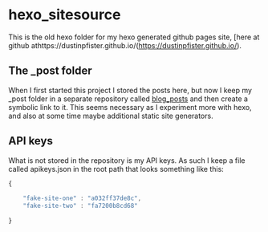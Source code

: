 # hexo_sitesource

This is the old hexo folder for my hexo generated github pages site, [here at github athttps://dustinpfister.github.io/(https://dustinpfister.github.io/).

## The _post folder

When I first started this project I stored the posts here, but now I keep my _post folder in a separate repository called [blog_posts](https://github.com/dustinpfister/blog_posts) and then create a symbolic link to it. This seems necessary as I experiment more with hexo, and also at some time maybe additional static site generators.

## API keys

What is not stored in the repository is my API keys. As such I keep a file called apikeys.json in the root path that looks something like this:

```js
{
 
    "fake-site-one" : "a032ff37de8c",
    "fake-site-two" : "fa7200b8cd68"
 
}
```